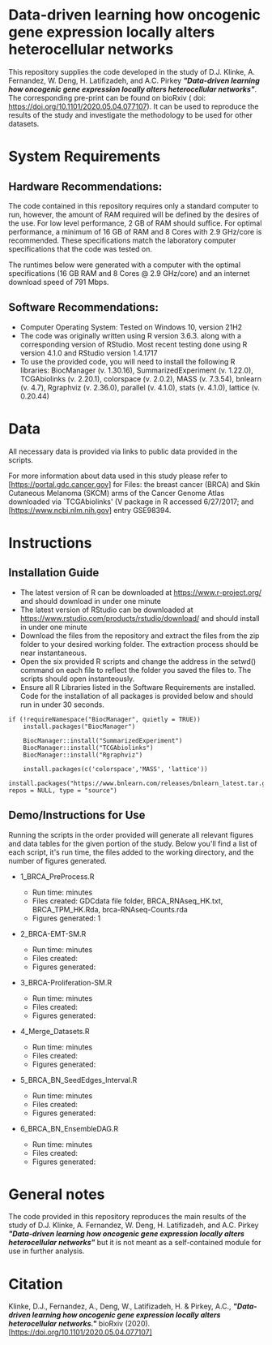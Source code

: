 # **Data-driven learning how oncogenic gene expression locally alters heterocellular networks**

This repository supplies the code developed in the study of D.J. Klinke, A. Fernandez, W. Deng, H. Latifizadeh, and A.C. Pirkey **_"Data-driven learning how oncogenic gene expression locally alters heterocellular networks"_**. The corresponding pre-print can be found on bioRxiv ( doi: https://doi.org/10.1101/2020.05.04.077107). It can be used to reproduce the results of the study and investigate the methodology to be used for other datasets.

# **System Requirements**
## **Hardware Recommendations:**
The code contained in this repository requires only a standard computer to run, however, the amount of RAM required will be defined by the desires of the use. For low level performance, 2 GB of RAM should suffice. For optimal performance, a minimum of 16 GB of RAM and 8 Cores with 2.9 GHz/core is recommended. These specifications match the laboratory computer specifications that the code was tested on.

The runtimes below were generated with a computer with the optimal specifications (16 GB RAM and 8 Cores @ 2.9 GHz/core) and an internet download speed of 791 Mbps.
## **Software Recommendations:**
* Computer Operating System: Tested on Windows 10, version 21H2
* The code was originally written using R version 3.6.3. along with a corresponding version of RStudio. Most recent testing done using R version 4.1.0 and RStudio version 1.4.1717
* To use the provided code, you will need to install the following R libraries: BiocManager (v. 1.30.16), SummarizedExperiment (v. 1.22.0), TCGAbiolinks (v. 2.20.1), colorspace (v. 2.0.2), MASS (v. 7.3.54), bnlearn (v. 4.7), Rgraphviz (v. 2.36.0), parallel (v. 4.1.0), stats (v. 4.1.0), lattice (v. 0.20.44)

# **Data**

All necessary data is provided via links to public data provided in the scripts.

For more information about data used in this study please refer to [https://portal.gdc.cancer.gov] for Files: the breast cancer (BRCA) and Skin Cutaneous Melanoma (SKCM) arms of the Cancer Genome Atlas downloaded via `TCGAbiolinks' (V package in R accessed 6/27/2017; and [https://www.ncbi.nlm.nih.gov] entry GSE98394.

# **Instructions**
## **Installation Guide**
* The latest version of R can be downloaded at https://www.r-project.org/ and should download in under one minute
* The latest version of RStudio can be downloaded at https://www.rstudio.com/products/rstudio/download/ and should install in under one minute
* Download the files from the repository and extract the files from the zip folder to your desired working folder. The extraction process should be near instantaneous.
* Open the six provided R scripts and change the address in the setwd() command on each file to reflect the folder you saved the files to. The scripts should open instanteously.
* Ensure all R Libraries listed in the Software Requirements are installed. Code for the installation of all packages is provided below and should run in under 30 seconds.

```
if (!requireNamespace("BiocManager", quietly = TRUE))
    install.packages("BiocManager")
    
    BiocManager::install("SummarizedExperiment")
    BiocManager::install("TCGAbiolinks")
    BiocManager::install("Rgraphviz")
    
    install.packages(c('colorspace','MASS', 'lattice'))
    install.packages("https://www.bnlearn.com/releases/bnlearn_latest.tar.gz", repos = NULL, type = "source")
 ```
## **Demo/Instructions for Use**
Running the scripts in the order provided will generate all relevant figures and data tables for the given portion of the study. Below you'll find a list of each script, it's run time, the files added to the working directory, and the number of figures generated.

* 1_BRCA_PreProcess.R
  * Run time:  minutes
  * Files created: GDCdata file folder, BRCA_RNAseq_HK.txt, BRCA_TPM_HK.Rda, brca-RNAseq-Counts.rda
  * Figures generated: 1

* 2_BRCA-EMT-SM.R
  * Run time:  minutes
  * Files created: 
  * Figures generated: 
  
* 3_BRCA-Proliferation-SM.R
  * Run time:  minutes
  * Files created: 
  * Figures generated:

* 4_Merge_Datasets.R
  * Run time:  minutes
  * Files created: 
  * Figures generated:

* 5_BRCA_BN_SeedEdges_Interval.R
  * Run time:  minutes
  * Files created: 
  * Figures generated:

* 6_BRCA_BN_EnsembleDAG.R
  * Run time:  minutes
  * Files created: 
  * Figures generated:
 
# **General notes**

The code provided in this repository reproduces the main results of the study of D.J. Klinke, A. Fernandez, W. Deng, H. Latifizadeh, and A.C. Pirkey **_"Data-driven learning how oncogenic gene expression locally alters heterocellular networks"_** but it is not meant as a self-contained module for use in further analysis.

# **Citation**

Klinke, D.J., Fernandez, A., Deng, W., Latifizadeh, H. & Pirkey, A.C.,  **_"Data-driven learning how oncogenic gene expression locally alters heterocellular networks."_** bioRxiv (2020). [https://doi.org/10.1101/2020.05.04.077107]
